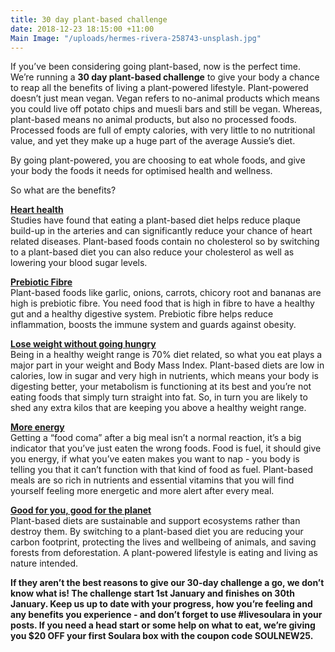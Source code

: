 ```yaml
---
title: 30 day plant-based challenge
date: 2018-12-23 18:15:00 +11:00
Main Image: "/uploads/hermes-rivera-258743-unsplash.jpg"
---
```


If you’ve been considering going plant-based, now is the perfect time. We’re running a **30 day plant-based challenge** to give your body a chance to reap all the benefits of living a plant-powered lifestyle. Plant-powered doesn’t just mean vegan. Vegan refers to no-animal products which means you could live off potato chips and muesli bars and still be vegan. Whereas, plant-based means no animal products, but also no processed foods. Processed foods are full of empty calories, with very little to no nutritional value, and yet they make up a huge part of the average Aussie’s diet.

By going plant-powered, you are choosing to eat whole foods, and give your body the foods it needs for optimised health and wellness.

So what are the benefits?

**[Heart health](https://www.medicalnewstoday.com/articles/322072.php)**\
Studies have found that eating a plant-based diet helps reduce plaque build-up in the arteries and can significantly reduce your chance of heart related diseases. Plant-based foods contain no cholesterol so by switching to a plant-based diet you can also reduce your cholesterol as well as lowering your blood sugar levels.

**[Prebiotic Fibre](https://drjockers.com/top-33-prebiotic-foods/)**\
Plant-based foods like garlic, onions, carrots, chicory root and bananas are high is prebiotic fibre. You need food that is high in fibre to have a healthy gut and a healthy digestive system. Prebiotic fibre helps reduce inflammation, boosts the immune system and guards against obesity.

**[Lose weight without going hungry](http://www.onegreenplanet.org/natural-health/amazing-health-benefits-of-embracing-a-plant-based-diet/)**\
Being in a healthy weight range is 70% diet related, so what you eat plays a major part in your weight and Body Mass Index. Plant-based diets are low in calories, low in sugar and very high in nutrients, which means your body is digesting better, your metabolism is functioning at its best and you’re not eating foods that simply turn straight into fat. So, in turn you are likely to shed any extra kilos that are keeping you above a healthy weight range.

**[More energy](https://www.mindbodygreen.com/0-25054/im-a-registered-dietitian-heres-what-people-get-wrong-about-a-plantbased-diet.html)**\
Getting a “food coma” after a big meal isn’t a normal reaction, it’s a big indicator that you’ve just eaten the wrong foods. Food is fuel, it should give you energy, if what you’ve eaten makes you want to nap - you body is telling you that it can’t function with that kind of food as fuel. Plant-based meals are so rich in nutrients and essential vitamins that you will find yourself feeling more energetic and more alert after every meal.

**[Good for you, good for the planet](https://www.onegreenplanet.org/environment/how-eating-more-plant-based-foods-benefits-the-environment/)**\
Plant-based diets are sustainable and support ecosystems rather than destroy them. By switching to a plant-based diet you are reducing your carbon footprint, protecting the lives and wellbeing of animals, and saving forests from deforestation. A plant-powered lifestyle is eating and living as nature intended.

**If they aren’t the best reasons to give our 30-day challenge a go, we don’t know what is! The challenge start 1st January and finishes on 30th January. Keep us up to date with your progress, how you’re feeling and any benefits you experience - and don’t forget to use #livesoulara in your posts. If you need a head start or some help on what to eat, we’re giving you $20 OFF your first Soulara box with the coupon code SOULNEW25.**